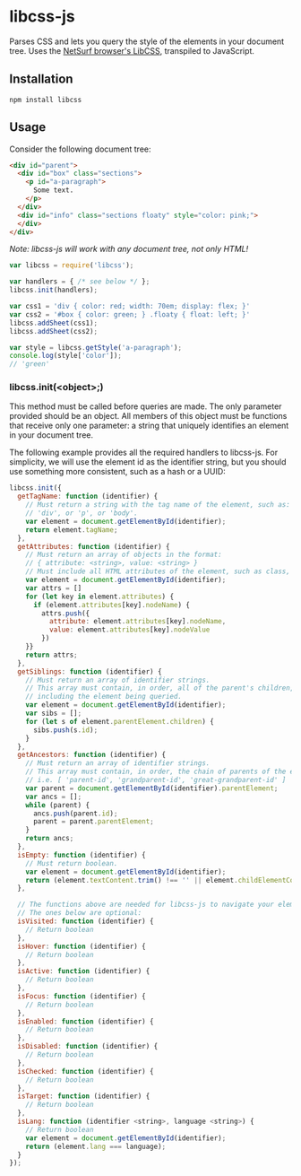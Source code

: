 # libcss-js
Parses CSS and lets you query the style of the elements in your document tree.
Uses the [NetSurf browser's LibCSS](www.netsurf-browser.org/projects/libcss/), transpiled to JavaScript.

## Installation
```
npm install libcss
```

## Usage
Consider the following document tree:
```html
<div id="parent">
  <div id="box" class="sections">
    <p id="a-paragraph">
      Some text.
    </p>
  </div>
  <div id="info" class="sections floaty" style="color: pink;">
  </div>
</div>
```
_Note: libcss-js will work with any document tree, not only HTML!_

```javascript
var libcss = require('libcss');

var handlers = { /* see below */ };
libcss.init(handlers);

var css1 = 'div { color: red; width: 70em; display: flex; }'
var css2 = '#box { color: green; } .floaty { float: left; }'
libcss.addSheet(css1);
libcss.addSheet(css2);

var style = libcss.getStyle('a-paragraph');
console.log(style['color']);
// 'green'
```

### libcss.init(&lt;object>;)
This method must be called before queries are made. The only parameter provided should be an object. All members of this object must be functions that receive only one parameter: a string that uniquely identifies an element in your document tree.

The following example provides all the required handlers to libcss-js. For simplicity, we will use the element id as the identifier string, but you should use something more consistent, such as a hash or a UUID:
```javascript
libcss.init({
  getTagName: function (identifier) {
    // Must return a string with the tag name of the element, such as:
    // 'div', or 'p', or 'body'.
    var element = document.getElementById(identifier);
    return element.tagName;
  },
  getAttributes: function (identifier) {
    // Must return an array of objects in the format:
    // { attribute: <string>, value: <string> }
    // Must include all HTML attributes of the element, such as class, id, etc.
    var element = document.getElementById(identifier);
    var attrs = []
    for (let key in element.attributes) {
      if (element.attributes[key].nodeName) {
        attrs.push({
          attribute: element.attributes[key].nodeName,
          value: element.attributes[key].nodeValue
        })
    }}
    return attrs;
  },
  getSiblings: function (identifier) {
    // Must return an array of identifier strings.
    // This array must contain, in order, all of the parent's children,
    // including the element being queried.
    var element = document.getElementById(identifier);
    var sibs = [];
    for (let s of element.parentElement.children) {
      sibs.push(s.id);
    }
  },
  getAncestors: function (identifier) {
    // Must return an array of identifier strings.
    // This array must contain, in order, the chain of parents of the element.
    // i.e. [ 'parent-id', 'grandparent-id', 'great-grandparent-id' ]
    var parent = document.getElementById(identifier).parentElement;
    var ancs = [];
    while (parent) {
      ancs.push(parent.id);
      parent = parent.parentElement;
    }
    return ancs;
  },
  isEmpty: function (identifier) {
    // Must return boolean.
    var element = document.getElementById(identifier);
    return (element.textContent.trim() !== '' || element.childElementCount > 0);
  },

  // The functions above are needed for libcss-js to navigate your element tree.
  // The ones below are optional:
  isVisited: function (identifier) {
    // Return boolean
  },
  isHover: function (identifier) {
    // Return boolean
  },
  isActive: function (identifier) {
    // Return boolean
  },
  isFocus: function (identifier) {
    // Return boolean
  },
  isEnabled: function (identifier) {
    // Return boolean
  },
  isDisabled: function (identifier) {
    // Return boolean
  },
  isChecked: function (identifier) {
    // Return boolean
  },
  isTarget: function (identifier) {
    // Return boolean
  },
  isLang: function (identifier <string>, language <string>) {
    // Return boolean
    var element = document.getElementById(identifier);
    return (element.lang === language);
  }
});
```
